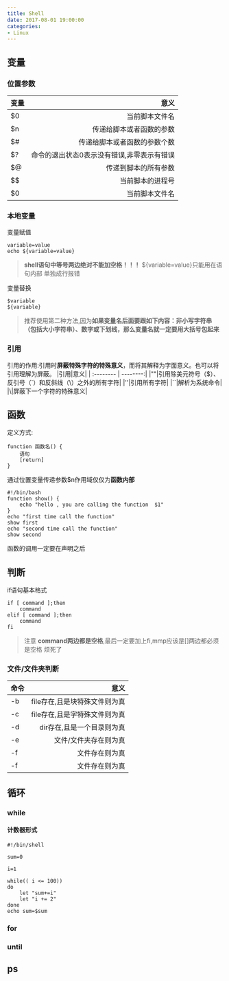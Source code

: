 ```yaml
---
title: Shell
date: 2017-08-01 19:00:00
categories: 
- Linux
---
```


## 变量
### 位置参数

|变量|意义|
| :-------- | --------:|
|$0|当前脚本文件名|
|$n|传递给脚本或者函数的参数|
|$#|传递给脚本或者函数的参数个数|
|$?|命令的退出状态0表示没有错误,非零表示有错误|
|$@|传递到脚本的所有参数|
|$$|当前脚本的进程号|
|$0|当前脚本文件名|

### 本地变量
变量赋值

```shell
variable=value
echo ${variable=value}
```
> **shell语句中等号两边绝对不能加空格！！！** 
> ${variable=value}只能用在语句内部 单独成行报错

变量替换

```shell
$variable
${variable}
```
>推荐使用第二种方法,因为**如果变量名后面要跟如下内容：非小写字符串（包括大小字符串）、数字或下划线，那么变量名就一定要用大括号包起来**

### 引用
引用的作用:引用时**屏蔽特殊字符的特殊意义**，而将其解释为字面意义。也可以将引用理解为屏蔽。
|引用|意义|
| :-------- | --------:|
|""|引用除美元符号（$）、反引号（`）和反斜线（\）之外的所有字符|
|''|引用所有字符|
|``|解析为系统命令|
|\\|屏蔽下一个字符的特殊意义|

## 函数
定义方式:

```shell
function 函数名() {
    语句
    [return]
}
```
通过位置变量传递参数$n作用域仅仅为**函数内部**

```shell
#!/bin/bash
function show() {
    echo "hello , you are calling the function  $1"
}
echo "first time call the function"
show first
echo "second time call the function"
show second
```

函数的调用一定要在声明之后

## 判断
if语句基本格式
```shell
if [ command ];then
	command
elif [ command ];then
	command
fi
```
>注意 **command两边都是空格**,最后一定要加上fi,mmp应该是[]两边都必须是空格  烦死了 

### 文件/文件夹判断

|命令|意义|
| :-------- | --------:|
|-b|file存在,且是块特殊文件则为真|
|-c|file存在,且是字特殊文件则为真|
|-d|dir存在,且是一个目录则为真|
|-e|文件/文件夹存在则为真|
|-f|文件存在则为真|
|-f|文件存在则为真|

## 循环
### while
#### 计数器形式
```shell
#!/bin/shell

sum=0

i=1

while(( i <= 100))
do
	let "sum+=i"
	let "i += 2"
done 
echo sum=$sum
```

### for

### until


## ps
